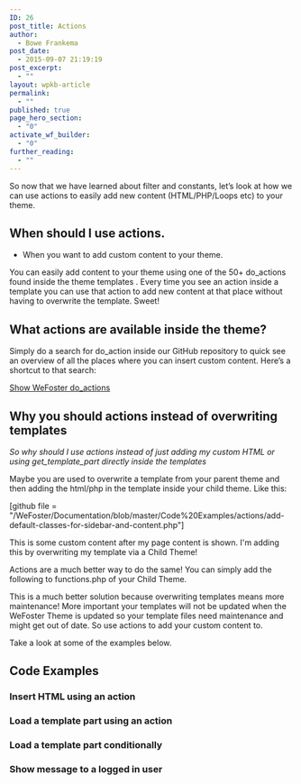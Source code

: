 ```yaml
---
ID: 26
post_title: Actions
author:
  - Bowe Frankema
post_date:
  - 2015-09-07 21:19:19
post_excerpt:
  - ""
layout: wpkb-article
permalink:
  - ""
published: true
page_hero_section:
  - "0"
activate_wf_builder:
  - "0"
further_reading:
  - ""
---
```

So now that we have learned about filter and constants, let’s look at how we can use actions to easily add new content (HTML/PHP/Loops etc) to your theme.

## When should I use actions.

*   When you want to add custom content to your theme.

You can easily add content to your theme using one of the 50+ do_actions found inside the theme templates . Every time you see an action inside a template you can use that action to add new content at that place without having to overwrite the template. Sweet!

## What actions are available inside the theme?

Simply do a search for do_action inside our GitHub repository to quick see an overview of all the places where you can insert custom content. Here’s a shortcut to that search:

[Show WeFoster do_actions][1]

## Why you should actions instead of overwriting templates

*So why should I use actions instead of just adding my custom HTML or using get_template_part directly inside the templates*

Maybe you are used to overwrite a template from your parent theme and then adding the html/php in the template inside your child theme. Like this:

[github file = "/WeFoster/Documentation/blob/master/Code%20Examples/actions/add-default-classes-for-sidebar-and-content.php"]

This is some custom content after my page content is shown. I'm adding this by overwriting my template via a Child Theme!

Actions are a much better way to do the same! You can simply add the following to functions.php of your Child Theme.

This is a much better solution because overwriting templates means more maintenance! More important your templates will not be updated when the WeFoster Theme is updated so your template files need maintenance and might get out of date. So use actions to add your custom content to.

Take a look at some of the examples below.

## Code Examples

### Insert HTML using an action

### Load a template part using an action

### Load a template part conditionally

### Show message to a logged in user

 [1]: https://github.com/WeFoster/wefoster/search?utf8=%E2%9C%93&q=do_action